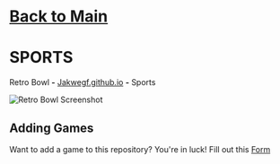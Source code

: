 # [Back to Main](/../main/README.md)

# SPORTS

Retro Bowl **-** <a href="https://jakwhegf.github.io/uab123/">Jakwegf.github.io</a> **-** Sports 

![Retro Bowl Screenshot](https://github.com/Zryak/Open-Games/assets/152645699/b794ff46-d41b-49eb-a879-bab22275cdb9)

## Adding Games
Want to add a game to this repository? You're in luck! Fill out this [Form](https://github.com/Zryak/Open-Games/issues/new?assignees=zryak&labels=game%2Cwebsite%2Cadd+game&projects=&template=WebsiteRequest.yml&title=%5BGame%5D%3A+I+want+)
